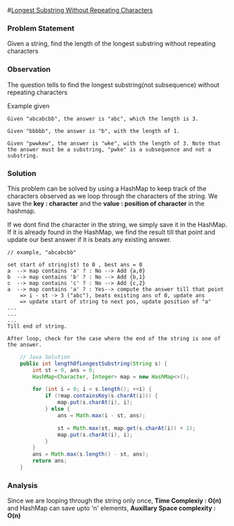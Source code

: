 #[Longest Substring Without Repeating Characters](https://leetcode.com/problems/longest-substring-without-repeating-characters/)

### Problem Statement

Given a string, find the length of the longest substring without repeating characters

### Observation

The question tells to find the longest substring(not subsequence) without repeating characters

Example given 

````
Given "abcabcbb", the answer is "abc", which the length is 3.

Given "bbbbb", the answer is "b", with the length of 1.

Given "pwwkew", the answer is "wke", with the length of 3. Note that the answer must be a substring, "pwke" is a subsequence and not a substring.
````

### Solution

This problem can be solved by using a HashMap to keep track of the characters observed as we loop through the characters of the string. We save the __key : character__ and the __value : position of character__ in the hashmap. 

If we dont find the character in the string, we simply save it in the HashMap. If it is already found in the HashMap, we find the result till that point and update our best answer if it is beats any existing answer. 
 

````
// example, "abcabcbb"

set start of string(st) to 0 , best ans = 0
a  --> map contains 'a' ? : No --> Add {a,0}
b  --> map contains 'b' ? : No --> Add {b,1}
c  --> map contains 'c' ? : No --> Add {c,2}
a  --> map contains 'a' ? : Yes--> compute the answer till that point 
    => i - st -> 3 ("abc"), beats existing ans of 0, update ans
    => update start of string to next pos, update position of "a"
...
...
...
Till end of string. 

After loop, check for the case where the end of the string is one of the answer. 
````

```Java
    // Java Solution
    public int lengthOfLongestSubstring(String s) {
        int st = 0, ans = 0;
        HashMap<Character, Integer> map = new HashMap<>();

        for (int i = 0; i < s.length(); ++i) {
            if (!map.containsKey(s.charAt(i))) {
                map.put(s.charAt(i), i);
            } else {
                ans = Math.max(i - st, ans);

                st = Math.max(st, map.get(s.charAt(i)) + 1);
                map.put(s.charAt(i), i);
            }
        }
        ans = Math.max(s.length() - st, ans);
        return ans;
    }
```

### Analysis

Since we are looping through the string only once, __Time Complexiy : O(n)__ and HashMap can save upto 'n' elements, __Auxillary Space complexity : O(n)__